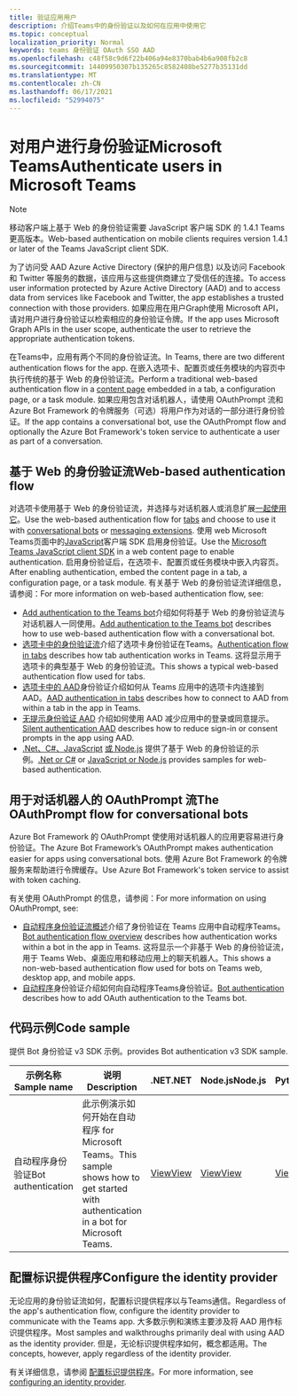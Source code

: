```yaml
---
title: 验证应用用户
description: 介绍Teams中的身份验证以及如何在应用中使用它
ms.topic: conceptual
localization_priority: Normal
keywords: teams 身份验证 OAuth SSO AAD
ms.openlocfilehash: c48f58c9d6f22b406a94e8370bab4b6a908fb2c8
ms.sourcegitcommit: 14409950307b135265c8582408be5277b35131dd
ms.translationtype: MT
ms.contentlocale: zh-CN
ms.lasthandoff: 06/17/2021
ms.locfileid: "52994075"
---
```

# <a name="authenticate-users-in-microsoft-teams"></a><span data-ttu-id="7d10b-104">对用户进行身份验证Microsoft Teams</span><span class="sxs-lookup"><span data-stu-id="7d10b-104">Authenticate users in Microsoft Teams</span></span>

> [!Note]
> <span data-ttu-id="7d10b-105">移动客户端上基于 Web 的身份验证需要 JavaScript 客户端 SDK 的 1.4.1 Teams更高版本。</span><span class="sxs-lookup"><span data-stu-id="7d10b-105">Web-based authentication on mobile clients requires version 1.4.1 or later of the Teams JavaScript client SDK.</span></span>

<span data-ttu-id="7d10b-106">为了访问受 AAD Azure Active Directory (保护的用户信息) 以及访问 Facebook 和 Twitter 等服务的数据，该应用与这些提供商建立了受信任的连接。</span><span class="sxs-lookup"><span data-stu-id="7d10b-106">To access user information protected by Azure Active Directory (AAD) and to access data from services like Facebook and Twitter, the app establishes a trusted connection with those providers.</span></span> <span data-ttu-id="7d10b-107">如果应用在用户Graph使用 Microsoft API，请对用户进行身份验证以检索相应的身份验证令牌。</span><span class="sxs-lookup"><span data-stu-id="7d10b-107">If the app uses Microsoft Graph APIs in the user scope, authenticate the user to retrieve the appropriate authentication tokens.</span></span>

<span data-ttu-id="7d10b-108">在Teams中，应用有两个不同的身份验证流。</span><span class="sxs-lookup"><span data-stu-id="7d10b-108">In Teams, there are two different authentication flows for the app.</span></span> <span data-ttu-id="7d10b-109">在嵌入选项卡、配置页或任务模块的内容[](~/tabs/how-to/create-tab-pages/content-page.md)页中执行传统的基于 Web 的身份验证流。</span><span class="sxs-lookup"><span data-stu-id="7d10b-109">Perform a traditional web-based authentication flow in a [content page](~/tabs/how-to/create-tab-pages/content-page.md) embedded in a tab, a configuration page, or a task module.</span></span> <span data-ttu-id="7d10b-110">如果应用包含对话机器人，请使用 OAuthPrompt 流和 Azure Bot Framework 的令牌服务（可选）将用户作为对话的一部分进行身份验证。</span><span class="sxs-lookup"><span data-stu-id="7d10b-110">If the app contains a conversational bot, use the OAuthPrompt flow and optionally the Azure Bot Framework's token service to authenticate a user as part of a conversation.</span></span>

## <a name="web-based-authentication-flow"></a><span data-ttu-id="7d10b-111">基于 Web 的身份验证流</span><span class="sxs-lookup"><span data-stu-id="7d10b-111">Web-based authentication flow</span></span>

<span data-ttu-id="7d10b-112">对选项卡使用基于 Web 的[](~/tabs/what-are-tabs.md)身份验证流，并选择与对话机器人[](~/bots/what-are-bots.md)或消息扩展[一起使用它](~/messaging-extensions/what-are-messaging-extensions.md)。</span><span class="sxs-lookup"><span data-stu-id="7d10b-112">Use the web-based authentication flow for [tabs](~/tabs/what-are-tabs.md) and choose to use it with [conversational bots](~/bots/what-are-bots.md) or [messaging extensions](~/messaging-extensions/what-are-messaging-extensions.md).</span></span> <span data-ttu-id="7d10b-113">使用 web Microsoft Teams页面中的[JavaScript](/javascript/api/overview/msteams-client)客户端 SDK 启用身份验证。</span><span class="sxs-lookup"><span data-stu-id="7d10b-113">Use the [Microsoft Teams JavaScript client SDK](/javascript/api/overview/msteams-client) in a web content page to enable authentication.</span></span> <span data-ttu-id="7d10b-114">启用身份验证后，在选项卡、配置页或任务模块中嵌入内容页。</span><span class="sxs-lookup"><span data-stu-id="7d10b-114">After enabling authentication, embed the content page in a tab, a configuration page, or a task module.</span></span> <span data-ttu-id="7d10b-115">有关基于 Web 的身份验证流详细信息，请参阅：</span><span class="sxs-lookup"><span data-stu-id="7d10b-115">For more information on web-based authentication flow, see:</span></span>

* <span data-ttu-id="7d10b-116">[Add authentication to the Teams bot](~/bots/how-to/authentication/add-authentication.md)介绍如何将基于 Web 的身份验证流与对话机器人一同使用。</span><span class="sxs-lookup"><span data-stu-id="7d10b-116">[Add authentication to the Teams bot](~/bots/how-to/authentication/add-authentication.md) describes how to use web-based authentication flow with a conversational bot.</span></span>
* <span data-ttu-id="7d10b-117">[选项卡中的身份验证流](~/tabs/how-to/authentication/auth-flow-tab.md)介绍了选项卡身份验证在Teams。</span><span class="sxs-lookup"><span data-stu-id="7d10b-117">[Authentication flow in tabs](~/tabs/how-to/authentication/auth-flow-tab.md) describes how tab authentication works in Teams.</span></span> <span data-ttu-id="7d10b-118">这将显示用于选项卡的典型基于 Web 的身份验证流。</span><span class="sxs-lookup"><span data-stu-id="7d10b-118">This shows a typical web-based authentication flow used for tabs.</span></span>
* <span data-ttu-id="7d10b-119">[选项卡中的 AAD](~/tabs/how-to/authentication/auth-tab-AAD.md)身份验证介绍如何从 Teams 应用中的选项卡内连接到 AAD。</span><span class="sxs-lookup"><span data-stu-id="7d10b-119">[AAD authentication in tabs](~/tabs/how-to/authentication/auth-tab-AAD.md) describes how to connect to AAD from within a tab in the app in Teams.</span></span>
* <span data-ttu-id="7d10b-120">[无提示身份验证 AAD](~/tabs/how-to/authentication/auth-silent-AAD.md) 介绍如何使用 AAD 减少应用中的登录或同意提示。</span><span class="sxs-lookup"><span data-stu-id="7d10b-120">[Silent authentication AAD](~/tabs/how-to/authentication/auth-silent-AAD.md) describes how to reduce sign-in or consent prompts in the app using AAD.</span></span>
* <span data-ttu-id="7d10b-121">[.Net、C#、JavaScript](https://github.com/OfficeDev/microsoft-teams-sample-complete-csharp) [或 Node.js](https://github.com/OfficeDev/microsoft-teams-sample-complete-node) 提供了基于 Web 的身份验证的示例。</span><span class="sxs-lookup"><span data-stu-id="7d10b-121">[.Net or C#](https://github.com/OfficeDev/microsoft-teams-sample-complete-csharp) or [JavaScript or Node.js](https://github.com/OfficeDev/microsoft-teams-sample-complete-node) provides samples for web-based authentication.</span></span>

## <a name="the-oauthprompt-flow-for-conversational-bots"></a><span data-ttu-id="7d10b-122">用于对话机器人的 OAuthPrompt 流</span><span class="sxs-lookup"><span data-stu-id="7d10b-122">The OAuthPrompt flow for conversational bots</span></span>

<span data-ttu-id="7d10b-123">Azure Bot Framework 的 OAuthPrompt 使使用对话机器人的应用更容易进行身份验证。</span><span class="sxs-lookup"><span data-stu-id="7d10b-123">The Azure Bot Framework’s OAuthPrompt makes authentication easier for apps using conversational bots.</span></span> <span data-ttu-id="7d10b-124">使用 Azure Bot Framework 的令牌服务来帮助进行令牌缓存。</span><span class="sxs-lookup"><span data-stu-id="7d10b-124">Use Azure Bot Framework's token service to assist with token caching.</span></span>

<span data-ttu-id="7d10b-125">有关使用 OAuthPrompt 的信息，请参阅：</span><span class="sxs-lookup"><span data-stu-id="7d10b-125">For more information on using OAuthPrompt, see:</span></span>

* <span data-ttu-id="7d10b-126">[自动程序身份验证流概述](~/bots/how-to/authentication/auth-flow-bot.md)介绍了身份验证在 Teams 应用中自动程序Teams。</span><span class="sxs-lookup"><span data-stu-id="7d10b-126">[Bot authentication flow overview](~/bots/how-to/authentication/auth-flow-bot.md) describes how authentication works within a bot in the app in Teams.</span></span> <span data-ttu-id="7d10b-127">这将显示一个非基于 Web 的身份验证流，用于 Teams Web、桌面应用和移动应用上的聊天机器人。</span><span class="sxs-lookup"><span data-stu-id="7d10b-127">This shows a non-web-based authentication flow used for bots on Teams web, desktop app, and mobile apps.</span></span>
* <span data-ttu-id="7d10b-128">[自动程序](~/bots/how-to/authentication/add-authentication.md)身份验证介绍如何向自动程序Teams身份验证。</span><span class="sxs-lookup"><span data-stu-id="7d10b-128">[Bot authentication](~/bots/how-to/authentication/add-authentication.md) describes how to add OAuth authentication to the Teams bot.</span></span>

## <a name="code-sample"></a><span data-ttu-id="7d10b-129">代码示例</span><span class="sxs-lookup"><span data-stu-id="7d10b-129">Code sample</span></span>

<span data-ttu-id="7d10b-130">提供 Bot 身份验证 v3 SDK 示例。</span><span class="sxs-lookup"><span data-stu-id="7d10b-130">provides Bot authentication v3 SDK sample.</span></span>

| <span data-ttu-id="7d10b-131">**示例名称**</span><span class="sxs-lookup"><span data-stu-id="7d10b-131">**Sample name**</span></span> | <span data-ttu-id="7d10b-132">**说明**</span><span class="sxs-lookup"><span data-stu-id="7d10b-132">**Description**</span></span> | <span data-ttu-id="7d10b-133">**.NET**</span><span class="sxs-lookup"><span data-stu-id="7d10b-133">**.NET**</span></span> | <span data-ttu-id="7d10b-134">**Node.js**</span><span class="sxs-lookup"><span data-stu-id="7d10b-134">**Node.js**</span></span> | <span data-ttu-id="7d10b-135">**Python**</span><span class="sxs-lookup"><span data-stu-id="7d10b-135">**Python**</span></span> |
|---------------|------------|------------|-------------|---------------|
| <span data-ttu-id="7d10b-136">自动程序身份验证</span><span class="sxs-lookup"><span data-stu-id="7d10b-136">Bot authentication</span></span> | <span data-ttu-id="7d10b-137">此示例演示如何开始在自动程序 for Microsoft Teams。</span><span class="sxs-lookup"><span data-stu-id="7d10b-137">This sample shows how to get started with authentication in a bot for Microsoft Teams.</span></span> | [<span data-ttu-id="7d10b-138">View</span><span class="sxs-lookup"><span data-stu-id="7d10b-138">View</span></span>](https://github.com/microsoft/BotBuilder-Samples/tree/master/samples/csharp_dotnetcore/46.teams-auth) | [<span data-ttu-id="7d10b-139">View</span><span class="sxs-lookup"><span data-stu-id="7d10b-139">View</span></span>](https://github.com/microsoft/BotBuilder-Samples/tree/master/samples/javascript_nodejs/46.teams-auth) | [<span data-ttu-id="7d10b-140">View</span><span class="sxs-lookup"><span data-stu-id="7d10b-140">View</span></span>](https://github.com/microsoft/BotBuilder-Samples/tree/main/samples/python/46.teams-auth) |

## <a name="configure-the-identity-provider"></a><span data-ttu-id="7d10b-141">配置标识提供程序</span><span class="sxs-lookup"><span data-stu-id="7d10b-141">Configure the identity provider</span></span>

<span data-ttu-id="7d10b-142">无论应用的身份验证流如何，配置标识提供程序以与Teams通信。</span><span class="sxs-lookup"><span data-stu-id="7d10b-142">Regardless of the app's authentication flow, configure the identity provider to communicate with the Teams app.</span></span> <span data-ttu-id="7d10b-143">大多数示例和演练主要涉及将 AAD 用作标识提供程序。</span><span class="sxs-lookup"><span data-stu-id="7d10b-143">Most samples and walkthroughs primarily deal with using AAD as the identity provider.</span></span> <span data-ttu-id="7d10b-144">但是，无论标识提供程序如何，概念都适用。</span><span class="sxs-lookup"><span data-stu-id="7d10b-144">The concepts, however, apply regardless of the identity provider.</span></span>

<span data-ttu-id="7d10b-145">有关详细信息，请参阅 [配置标识提供程序](~/concepts/authentication/configure-identity-provider.md)。</span><span class="sxs-lookup"><span data-stu-id="7d10b-145">For more information, see [configuring an identity provider](~/concepts/authentication/configure-identity-provider.md).</span></span>
